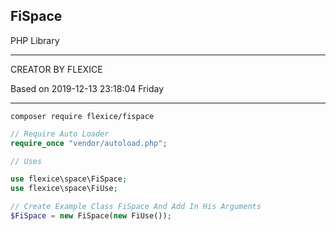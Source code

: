 ## FiSpace

PHP Library


------------

CREATOR BY FLEXICE

Based on 2019-12-13 23:18:04 Friday

------------

`
composer require flexice/fispace
`

```php
// Require Auto Loader
require_once "vendor/autoload.php";

// Uses

use flexice\space\FiSpace;
use flexice\space\FiUse;

// Create Example Class FiSpace And Add In His Arguments
$FiSpace = new FiSpace(new FiUse());
```